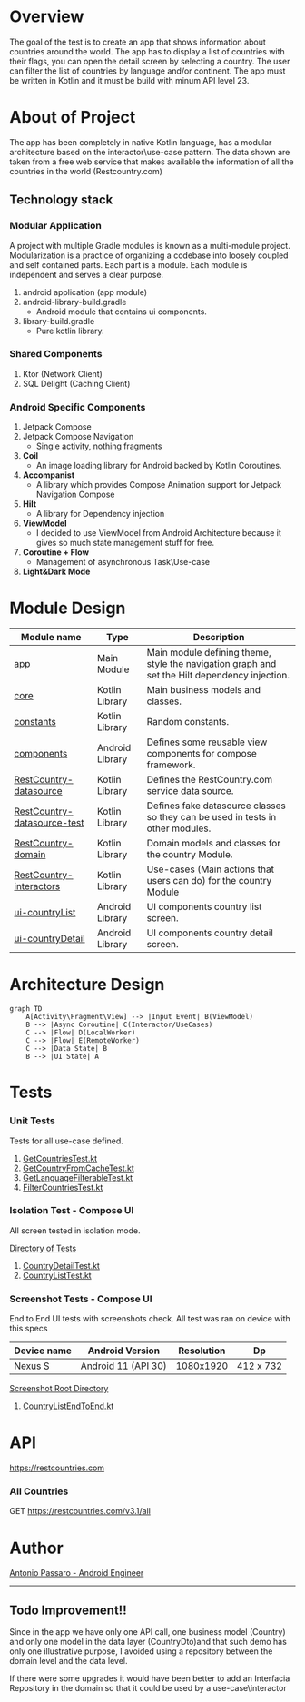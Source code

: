 # Overview

The goal of the test is to create an app that shows information about countries around the world.
The app has to display a list of countries with their flags, you can open the detail screen by
selecting a country. The user can filter the list of countries by language and/or continent. The app
must be written in Kotlin and it must be build with minum API level 23.

# About of Project

The app has been completely in native Kotlin language, has a modular architecture based on the
interactor\use-case pattern. The data shown are taken from a free web service that makes available
the information of all the countries in the world (Restcountry.com)

## Technology stack

### Modular Application

A project with multiple Gradle modules is known as a multi-module project. Modularization is a
practice of organizing a codebase into loosely coupled and self contained parts. Each part is a
module. Each module is independent and serves a clear purpose.

1. android application (app module)
1. android-library-build.gradle
    - Android module that contains ui components.
1. library-build.gradle
    - Pure kotlin library.

### Shared Components

1. Ktor (Network Client)
1. SQL Delight (Caching Client)

### Android Specific Components

1. Jetpack Compose
1. Jetpack Compose Navigation
    - Single activity, nothing fragments
1. __Coil__
    - An image loading library for Android backed by Kotlin Coroutines.
1. __Accompanist__
    - A library which provides Compose Animation support for Jetpack Navigation Compose
1. __Hilt__
    - A library for Dependency injection
1. __ViewModel__
    - I decided to use ViewModel from Android Architecture because it gives so much state management
      stuff for free.
1. __Coroutine + Flow__
    - Management of asynchronous Task\Use-case
1. __Light&Dark Mode__

# Module Design

| Module name                                                            | Type            | Description                                                                                   |
|------------------------------------------------------------------------|-----------------|-----------------------------------------------------------------------------------------------|
| [app](app)                                                             | Main Module     | Main module defining theme, style the navigation graph and set the Hilt dependency injection. |
| [core](core)                                                           | Kotlin Library  | Main business models and classes.                                                             |
| [constants](constants)                                                 | Kotlin Library  | Random constants.                                                                             |
| [components](components)                                               | Android Library | Defines some reusable view components for compose framework.                                  |
| [RestCountry-datasource](RestCountry/RestCountry-datasource)           | Kotlin Library  | Defines the RestCountry.com service data source.                                              |
| [RestCountry-datasource-test](RestCountry/RestCountry-datasource-test) | Kotlin Library  | Defines fake datasource classes so they can be used in tests in other modules.                |
| [RestCountry-domain  ](RestCountry/RestCountry-domain)                 | Kotlin Library  | Domain models and classes for the country Module.                                             |
| [RestCountry-interactors ](RestCountry/RestCountry-interactors)        | Kotlin Library  | Use-cases (Main actions that users can do) for the country Module                             | 
| [ui-countryList](RestCountry/ui-countryList)                           | Android Library | UI components country list screen.                                                            |
| [ui-countryDetail](RestCountry/ui-countryDetail)                       | Android Library | UI components country detail screen.                                                          |

# Architecture Design

```mermaid
graph TD
    A[Activity\Fragment\View] --> |Input Event| B(ViewModel)
    B --> |Async Coroutine| C(Interactor/UseCases)
    C --> |Flow| D(LocalWorker)
    C --> |Flow| E(RemoteWorker)
    C --> |Data State| B
    B --> |UI State| A
```

# Tests

### Unit Tests

Tests for all use-case defined.

1. [GetCountriesTest.kt](RestCountry/RestCountry-interactors/src/test/java/com/iliadmastery/country_interactors/GetCountriesTest.kt)
1. [GetCountryFromCacheTest.kt](RestCountry/RestCountry-interactors/src/test/java/com/iliadmastery/country_interactors/GetCountryFromCacheTest.kt)
1. [GetLanguageFilterableTest.kt](RestCountry/RestCountry-interactors/src/test/java/com/iliadmastery/country_interactors/GetLanguageFilterableTest.kt)
1. [FilterCountriesTest.kt](RestCountry/RestCountry-interactors/src/test/java/com/iliadmastery/country_interactors/FilterCountriesTest.kt)

### Isolation Test - Compose UI

All screen tested in isolation mode.

[Directory of Tests](app/src/androidTest/java/com/iliadmastery/demo/ui)

1. [CountryDetailTest.kt](app/src/androidTest/java/com/iliadmastery/demo/ui/countryDetail/CountryDetailTest.kt)
1. [CountryListTest.kt](app/src/androidTest/java/com/iliadmastery/demo/ui/countryList/CountryListTest.kt)

### Screenshot Tests - Compose UI

End to End UI tests with screenshots check. All test was ran on device with this specs

| Device name |   Android Version   | Resolution | Dp        |
|:------------|:-------------------:|------------|-----------|
| Nexus S     | Android 11 (API 30) | 1080x1920  | 412 x 732 |

[Screenshot Root Directory](app/src/androidTest/assets)

1. [CountryListEndToEnd.kt](app/src/androidTest/java/com/iliadmastery/demo/ui/endToEnd/CountryListEndToEnd.kt)

# API

https://restcountries.com

### All Countries

GET https://restcountries.com/v3.1/all

# Author

[Antonio Passaro - Android Engineer](mailto:tonyno92@gmail.com)

---

## Todo Improvement!!

Since in the app we have only one API call, one business model (Country) and only one model in the
data layer (CountryDto)and that such demo has only one illustrative purpose, I avoided using a
repository between the domain level and the data level.

If there were some upgrades it would have been better to add an Interfacia Repository in the domain
so that it could be used by a use-case\interactor